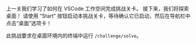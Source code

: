 上一关我们学习了如何在 VSCode 工作空间完成挑战关卡。
接下来，我们将探索桌面！
请使用 “Start” 按钮启动本挑战关卡，等待确认它已启动，然后在导航栏中点击“桌面”选项卡！

此挑战要求在桌面环境内的终端中运行 `/challenge/solve`。
